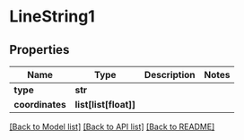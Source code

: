 # LineString1

## Properties
Name | Type | Description | Notes
------------ | ------------- | ------------- | -------------
**type** | **str** |  | 
**coordinates** | **list[list[float]]** |  | 

[[Back to Model list]](../README.md#documentation-for-models) [[Back to API list]](../README.md#documentation-for-api-endpoints) [[Back to README]](../README.md)

